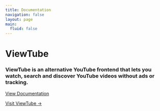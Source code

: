 ```yaml
---
title: Documentation
navigation: false
layout: page
main:
  fluid: false
---
```


# ViewTube

### ViewTube is an alternative YouTube frontend that lets you watch, search and discover YouTube videos without ads or tracking.

[View Documentation](/about)

[Visit ViewTube →](https://viewtube.io)
